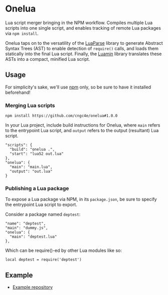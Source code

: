 # Onelua

Lua script merger bringing in the NPM workflow. Compiles multiple Lua scripts into one single script, and enables tracking of remote Lua packages via `npm install`.

Onelua taps on to the versatility of the [LuaParse](https://github.com/fstirlitz/luaparse) library to generate Abstract Syntax Trees (AST) to enable detection of `require()` calls, and loads them statically into the final Lua script. Finally, the [Luamin](https://github.com/mathiasbynens/luamin) library translates these ASTs into a compact, minified Lua script.

## Usage
For simplicity's sake, we'll use [npm](https://www.npmjs.com/) only, so be sure to have it installed beforehand!

### Merging Lua scripts
```
npm install https://github.com/cngc4e/onelua#1.0.0
```

In your Lua project, include build instructions for Onelua, where `main` refers to the entrypoint Lua script, and `output` refers to the output (resultant) Lua script.
```
"scripts": {
  "build": "onelua .",
  "start": "lua52 out.lua"
},
"onelua": {
  "main": "main.lua",
  "output": "out.lua"
}
```

### Publishing a Lua package
To expose a Lua package via NPM, in its `package.json`, be sure to specify the entrypoint Lua script to export.

Consider a package named `deptest`:
```
"name": "deptest",
"main": "dummy.js",
"onelua": {
  "main": "deptest.lua"
},
```

Which can be require()-ed by other Lua modules like so:
```
local deptest = require('deptest')
```

## Example
* [Example repository](https://github.com/cngc4e/LuaAppTest)
